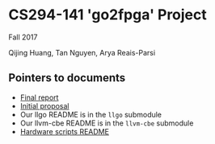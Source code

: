 # CS294-141 'go2fpga' Project
Fall 2017

Qijing Huang, Tan Nguyen, Arya Reais-Parsi

## Pointers to documents

* [Final report](docs/final/final.md)
* [Initial proposal](docs/proposal/cs294-141-proposal.pdf)
* Our llgo README is in the `llgo` submodule
* Our llvm-cbe README is in the `llvm-cbe` submodule
* [Hardware scripts README](backend/README.md)

